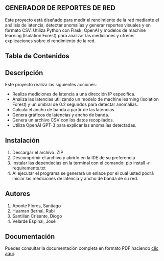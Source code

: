 ## GENERADOR DE REPORTES DE RED

Este proyecto está diseñado para medir el rendimiento de la red mediante el análisis de latencia, detectar anomalías y generar reportes visuales y en formato CSV.
Utiliza Python con Flask, OpenAI y modelos de machine learning (Isolation Forest) para analizar las mediciones y ofrecer explicaciones sobre el rendimiento de la red.

## Tabla de Contenidos

## Descripción

Este proyecto realiza las siguientes acciones:

- Realiza mediciones de latencia a una dirección IP específica.
- Analiza las latencias utilizando un modelo de machine learning (Isolation Forest) y un umbral de 0.2 segundos para detectar anomalías.
- Calcula el ancho de banda a partir de las latencias.
- Genera gráficos de latencias y ancho de banda.
- Genera un archivo CSV con los datos recopilados.
- Utiliza OpenAI GPT-3 para explicar las anomalías detectadas.

## Instalación

1. Descargar el archivo .ZIP
2. Descomprimir el archivo y abrirlo en la IDE de su preferencia
3. Instalar las dependecias en la terminal con el comando:
   pip install -r requirements.txt
4. Al ejecutar el programa se generará un enlace por el cual usted podrá iniciar
   las mediciones de latencia y ancho de banda de su red.
## Autores
1. Aponte Flores, Santiago
2. Huaman Bernal, Rubi
3. Santillán Crisante, Diogo
4. Velarde Espinal, José

## Documentación

Puedes consultar la documentación completa en formato PDF haciendo [clic aquí](Documentación_Proyecto.pdf).



